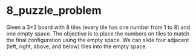 # 8_puzzle_problem
Given a 3×3 board with 8 tiles (every tile has one number from 1 to 8) and one empty space. The objective is to place the numbers on tiles to match the final configuration using the empty space. We can slide four adjacent (left, right, above, and below) tiles into the empty space.
